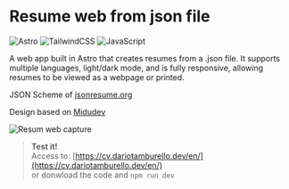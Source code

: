 # Resume web from json file

![Astro](https://img.shields.io/badge/astro-%232C2052.svg?style=for-the-badge&logo=astro&logoColor=white) ![TailwindCSS](https://img.shields.io/badge/tailwindcss-%2338B2AC.svg?style=for-the-badge&logo=tailwind-css&logoColor=white) ![JavaScript](https://img.shields.io/badge/javascript-%23323330.svg?style=for-the-badge&logo=javascript&logoColor=%23F7DF1E)

<p>A web app built in Astro that creates resumes from a .json file. It supports multiple languages, light/dark mode, and is fully responsive, allowing resumes to be viewed as a webpage or printed.</p>
<p>JSON Scheme of <a href="https://jsonresume.org/schema/">jsonresume.org</a></p>
<p>Design based on <a href="https://github.com/midudev/minimalist-portfolio-json?tab=readme-ov-file">Midudev</a></p>

![Resum web capture](https://resume-portfolio-psi-lemon.vercel.app/preview.webp)

> **Test it!**  
> Access to: [https://cv.dariotamburello.dev/en/](https://cv.dariotamburello.dev/en/)  
> or donwload the code and `npm run dev`
